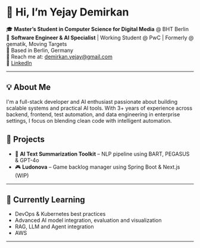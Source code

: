 # 👋 Hi, I’m Yejay Demirkan

🎓 **Master’s Student in Computer Science for Digital Media** @ BHT Berlin  
💼 **Software Engineer & AI Specialist** | Working Student @ PwC | Formerly @ gematik, Moving Targets  
📍 Based in Berlin, Germany  
📧 Reach me at: [demirkan.yejay@gmail.com](mailto:demirkan.yejay@gmail.com)  
🔗 [LinkedIn](https://www.linkedin.com/in/yejaydemirkan)

---

## 💡 About Me

I'm a full-stack developer and AI enthusiast passionate about building scalable systems and practical AI tools. With 3+ years of experience across backend, frontend, test automation, and data engineering in enterprise settings, I focus on blending clean code with intelligent automation.

## 🚀 Projects

- 🔬 **AI Text Summarization Toolkit** – NLP pipeline using BART, PEGASUS & GPT-4o  
- 🎮 **Ludonova** – Game backlog manager using Spring Boot & Next.js (WIP)

---

## 🌱 Currently Learning

- DevOps & Kubernetes best practices  
- Advanced AI model integration, evaluation and visualization
- RAG, LLM and Agent integration
- AWS

---

<!---
Yejay/Yejay is a ✨ special ✨ repository because its `README.md` (this file) appears on your GitHub profile.
You can click the Preview link to take a look at your changes.
--->
